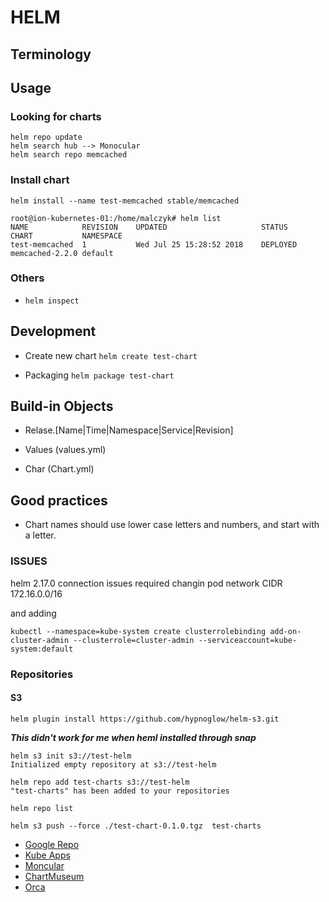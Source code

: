 # HELM

## Terminology


## Usage

### Looking for charts

```
helm repo update
helm search hub --> Monocular
helm search repo memcached
```

### Install chart

```
helm install --name test-memcached stable/memcached
```

```
root@ion-kubernetes-01:/home/malczyk# helm list
NAME          	REVISION	UPDATED                 	STATUS  	CHART          	NAMESPACE
test-memcached	1       	Wed Jul 25 15:28:52 2018	DEPLOYED	memcached-2.2.0	default  
```

### Others

* ```helm inspect```

## Development

* Create new chart ```helm create test-chart```

* Packaging ```helm package test-chart```

## Build-in Objects

* Relase.[Name|Time|Namespace|Service|Revision]

* Values (values.yml)

* Char (Chart.yml)

## Good practices

* Chart names should use lower case letters and numbers, and start with a letter.


### ISSUES

helm 2.17.0 connection issues required changin pod network CIDR 172.16.0.0/16

and adding

```
kubectl --namespace=kube-system create clusterrolebinding add-on-cluster-admin --clusterrole=cluster-admin --serviceaccount=kube-system:default
```


### Repositories

#### S3

```
helm plugin install https://github.com/hypnoglow/helm-s3.git
```
***This didn't work for me when heml installed through snap***

```
helm s3 init s3://test-helm
Initialized empty repository at s3://test-helm
```

```
helm repo add test-charts s3://test-helm
"test-charts" has been added to your repositories
```


```
helm repo list
```

```
helm s3 push --force ./test-chart-0.1.0.tgz  test-charts
```

* [Google Repo](https://kubernetes-charts.storage.googleapis.com/)
* [Kube Apps](https://hub.kubeapps.com/)
* [Moncular](https://github.com/helm/monocular)
* [ChartMuseum](https://github.com/helm/chartmuseum)
* [Orca](https://github.com/nuvo/orca)
